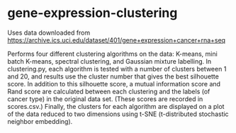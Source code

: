 # gene-expression-clustering

Uses data downloaded from https://archive.ics.uci.edu/dataset/401/gene+expression+cancer+rna+seq

Performs four different clustering algorithms on the data: K-means, mini batch K-means, spectral clustering, and Gaussian mixture labelling. In clustering.py, each algorithm is tested with a number of clusters between 1 and 20, and results use the cluster number that gives the best silhouette score. In addition to this silhouette score, a mutual information score and Rand score are calculated between each clustering and the labels (of cancer type) in the original data set. (These scores are recorded in scores.csv.) Finally, the clusters for each algorithm are displayed on a plot of the data reduced to two dimensions using t-SNE (t-distributed stochastic neighbor embedding).